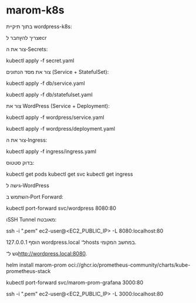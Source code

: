 # marom-k8s
בתוך תיקיית wordpress-k8s:

צריך להץחבר לecr

צור את ה‑Secrets:

kubectl apply -f secret.yaml


צור את מסד הנתונים (Service + StatefulSet):

kubectl apply -f db/service.yaml

kubectl apply -f db/statefulset.yaml


צור את WordPress (Service + Deployment):

kubectl apply -f wordpress/service.yaml

kubectl apply -f wordpress/deployment.yaml


צור את ה‑Ingress:

kubectl apply -f ingress/ingress.yaml


בדוק סטטוס:

kubectl get pods
kubectl get svc
kubectl get ingress

 גישה ל‑WordPress

השתמש ב‑Port Forward:

kubectl port-forward svc/wordpress 8080:80


וSSH Tunnel מאובטח:

ssh -i "<your-key>.pem" ec2-user@<EC2_PUBLIC_IP> -L 8080:localhost:80


הוסף 127.0.0.1 wordpress.local ל־hosts במחשב המקומי.

גש ל־http://wordpress.local:8080.


helm install marom-prom oci://ghcr.io/prometheus-community/charts/kube-prometheus-stack

kubectl port-forward svc/marom-prom-grafana 3000:80

ssh -i "<your-key>.pem" ec2-user@<EC2_PUBLIC_IP> -L 3000:localhost:80
